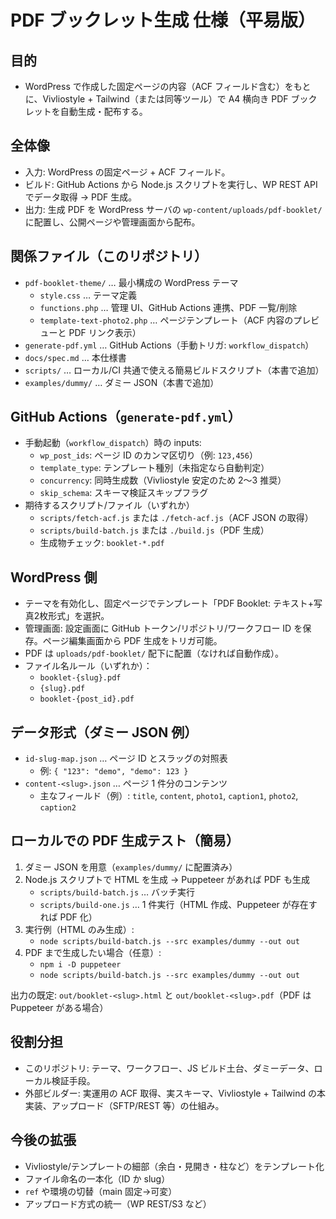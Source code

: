 # PDF ブックレット生成 仕様（平易版）

## 目的
- WordPress で作成した固定ページの内容（ACF フィールド含む）をもとに、Vivliostyle + Tailwind（または同等ツール）で A4 横向き PDF ブックレットを自動生成・配布する。

## 全体像
- 入力: WordPress の固定ページ + ACF フィールド。
- ビルド: GitHub Actions から Node.js スクリプトを実行し、WP REST API でデータ取得 → PDF 生成。
- 出力: 生成 PDF を WordPress サーバの `wp-content/uploads/pdf-booklet/` に配置し、公開ページや管理画面から配布。

## 関係ファイル（このリポジトリ）
- `pdf-booklet-theme/` … 最小構成の WordPress テーマ
  - `style.css` … テーマ定義
  - `functions.php` … 管理 UI、GitHub Actions 連携、PDF 一覧/削除
  - `template-text-photo2.php` … ページテンプレート（ACF 内容のプレビューと PDF リンク表示）
- `generate-pdf.yml` … GitHub Actions（手動トリガ: `workflow_dispatch`）
- `docs/spec.md` … 本仕様書
- `scripts/` … ローカル/CI 共通で使える簡易ビルドスクリプト（本書で追加）
- `examples/dummy/` … ダミー JSON（本書で追加）

## GitHub Actions（`generate-pdf.yml`）
- 手動起動（`workflow_dispatch`）時の inputs:
  - `wp_post_ids`: ページ ID のカンマ区切り（例: `123,456`）
  - `template_type`: テンプレート種別（未指定なら自動判定）
  - `concurrency`: 同時生成数（Vivliostyle 安定のため 2〜3 推奨）
  - `skip_schema`: スキーマ検証スキップフラグ
- 期待するスクリプト/ファイル（いずれか）
  - `scripts/fetch-acf.js` または `./fetch-acf.js`（ACF JSON の取得）
  - `scripts/build-batch.js` または `./build.js`（PDF 生成）
  - 生成物チェック: `booklet-*.pdf`

## WordPress 側
- テーマを有効化し、固定ページでテンプレート「PDF Booklet: テキスト+写真2枚形式」を選択。
- 管理画面: 設定画面に GitHub トークン/リポジトリ/ワークフロー ID を保存。ページ編集画面から PDF 生成をトリガ可能。
- PDF は `uploads/pdf-booklet/` 配下に配置（なければ自動作成）。
- ファイル名ルール（いずれか）：
  - `booklet-{slug}.pdf`
  - `{slug}.pdf`
  - `booklet-{post_id}.pdf`

## データ形式（ダミー JSON 例）
- `id-slug-map.json` … ページ ID とスラッグの対照表
  - 例: `{ "123": "demo", "demo": 123 }`
- `content-<slug>.json` … ページ 1 件分のコンテンツ
  - 主なフィールド（例）: `title`, `content`, `photo1`, `caption1`, `photo2`, `caption2`

## ローカルでの PDF 生成テスト（簡易）
1. ダミー JSON を用意（`examples/dummy/` に配置済み）
2. Node.js スクリプトで HTML を生成 → Puppeteer があれば PDF も生成
   - `scripts/build-batch.js` … バッチ実行
   - `scripts/build-one.js` … 1 件実行（HTML 作成、Puppeteer が存在すれば PDF 化）
3. 実行例（HTML のみ生成）:
   - `node scripts/build-batch.js --src examples/dummy --out out`
4. PDF まで生成したい場合（任意）:
   - `npm i -D puppeteer`
   - `node scripts/build-batch.js --src examples/dummy --out out`

出力の既定: `out/booklet-<slug>.html` と `out/booklet-<slug>.pdf`（PDF は Puppeteer がある場合）

## 役割分担
- このリポジトリ: テーマ、ワークフロー、JS ビルド土台、ダミーデータ、ローカル検証手段。
- 外部ビルダー: 実運用の ACF 取得、実スキーマ、Vivliostyle + Tailwind の本実装、アップロード（SFTP/REST 等）の仕組み。

## 今後の拡張
- Vivliostyle/テンプレートの細部（余白・見開き・柱など）をテンプレート化
- ファイル命名の一本化（ID か slug）
- `ref` や環境の切替（main 固定→可変）
- アップロード方式の統一（WP REST/S3 など）

